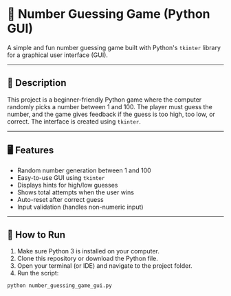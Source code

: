 # 🎯 Number Guessing Game (Python GUI)

A simple and fun number guessing game built with Python's `tkinter` library for a graphical user interface (GUI).

---

## 📌 Description

This project is a beginner-friendly Python game where the computer randomly picks a number between 1 and 100. The player must guess the number, and the game gives feedback if the guess is too high, too low, or correct. The interface is created using `tkinter`.

---

## 🖥 Features

- Random number generation between 1 and 100
- Easy-to-use GUI using `tkinter`
- Displays hints for high/low guesses
- Shows total attempts when the user wins
- Auto-reset after correct guess
- Input validation (handles non-numeric input)

---

## 🚀 How to Run

1. Make sure Python 3 is installed on your computer.
2. Clone this repository or download the Python file.
3. Open your terminal (or IDE) and navigate to the project folder.
4. Run the script:

```bash
python number_guessing_game_gui.py
